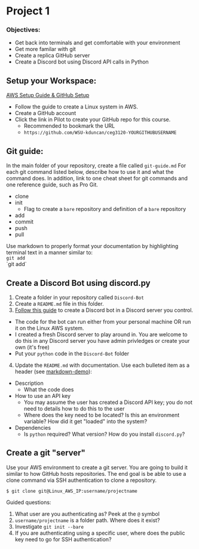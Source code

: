 # Project 1

### Objectives:

- Get back into terminals and get comfortable with your environment
- Get more familar with git
- Create a replica GitHub server
- Create a Discord bot using Discord API calls in Python

## Setup your Workspace:

[AWS Setup Guide & GitHub Setup](../../AWS-Setup-Guide.md)

- Follow the guide to create a Linux system in AWS.
- Create a GitHub account
- Click the link in Pilot to create your GitHub repo for this course.
  - Recommended to bookmark the URL
  - `https://github.com/WSU-kduncan/ceg3120-YOURGITHUBUSERNAME`

## Git guide:

In the main folder of your repository, create a file called `git-guide.md` For each git command listed below, describe how to use it and what the command does. In addition, link to one cheat sheet for git commands and one reference guide, such as Pro Git.

- clone
- init
  - Flag to create a `bare` repository and definition of a `bare` repository
- add
- commit
- push
- pull

Use markdown to properly format your documentation by highlighting terminal text in a manner similar to:  
`git add`  
\`git add\`

## Create a Discord Bot using discord.py

1. Create a folder in your repository called `Discord-Bot`
2. Create a `README.md` file in this folder.
3. [Follow this guide](https://realpython.com/how-to-make-a-discord-bot-python/) to create a Discord bot in a Discord server you control.

- The code for the bot can run either from your personal machine OR run it on the Linux AWS system.
- I created a fresh Discord server to play around in. You are welcome to do this in any Discord server you have admin privledges or create your own (it's free)
- Put your `python` code in the `Discord-Bot` folder

4. Update the `README.md` with documentation. Use each bulleted item as a header (see [markdown-demo](../../markdown-demo.md)):

- Description
  - What the code does
- How to use an API key
  - You may assume the user has created a Discord API key; you do not need to details how to do this to the user
  - Where does the key need to be located? Is this an environment variable? How did it get "loaded" into the system?
- Dependencies
  - Is `python` required? What version? How do you install `discord.py`?

## Create a git "server"

Use your AWS environment to create a git server. You are going to build it similar to how GitHub hosts repositories. The end goal is be able to use a clone command via SSH authentication to clone a repository.

```
$ git clone git@Linux_AWS_IP:username/projectname
```

Guided questions:

1. What user are you authenticating as? Peek at the `@` symbol
2. `username/projectname` is a folder path. Where does it exist?
3. Investigate `git init --bare`
4. If you are authenticating using a specific user, where does the public key need to go for SSH authentication?
